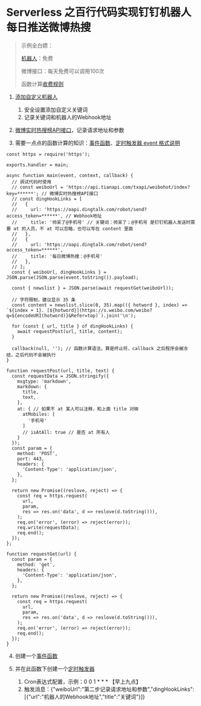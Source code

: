 # Serverless 之百行代码实现钉钉机器人每日推送微博热搜

> 示例全白嫖：
>
> [机器人](https://open.dingtalk.com/document/group/robot-overview)：免费
>
> 微博接口：每天免费可以调用100次
>
> 函数计算[收费规则](https://help.aliyun.com/document_detail/54301.html?spm=a2c4g.11186623.6.544.274e398eE0EcPw#title-ef2-h1s-jaf)


1. [添加自定义机器人](https://www.dingtalk.com/qidian/help-detail-20781541.html)

   1. 安全设置添加自定义关键词
   2. 记录关键词和机器人的Webhook地址
2. [微博实时热搜榜API接口](https://www.tianapi.com/apiview/100)，记录请求地址和参数
3. 需要一点点的函数计算的知识：[事件函数](https://help.aliyun.com/document_detail/156876.html?spm=a2c4g.11174283.6.568.2068521202l7v1)、[定时触发器 event 格式说明](https://help.aliyun.com/document_detail/171747.htm#title-5yp-f9v-jap)
````
const https = require('https');

exports.handler = main;

async function main(event, context, callback) {
  // 调试代码时使用
  // const weiboUrl = 'https://api.tianapi.com/txapi/weibohot/index?key=******'; // 微博实时热搜榜API接口
  // const dingHookLinks = [
  //   {
  //     url: 'https://oapi.dingtalk.com/robot/send?access_token=******', // Webhook地址
  //     title: '帅呆了@手机号' // 关键词：帅呆了；@手机号 是钉钉机器人发送时需要 at 的人员，不 at 可以忽略，也可以写在 content 里面 
  //   },
  //   {
  //     url: 'https://oapi.dingtalk.com/robot/send?access_token=******',
  //     title: '每日微博热搜：@手机号'
  //   },
  // ];
  const { weiboUrl, dingHookLinks } = JSON.parse(JSON.parse(event.toString()).payload);

  const { newslist } = JSON.parse(await requestGet(weiboUrl));

  // 字符限制，建议显示 35 条
  const content = newslist.slice(0, 35).map(({ hotword }, index) => `${index + 1}. [${hotword}](https://s.weibo.com/weibo?q=${encodeURI(hotword)}&Refer=top)`).join('\n');

  for (const { url, title } of dingHookLinks) {
    await requestPost(url, title, content);
  }

  callback(null, ''); // 函数计算语法，算是终止符，callback 之后程序会被冻结，之后代码不会被执行
}

function requestPost(url, title, text) {
  const requestData = JSON.stringify({
    msgtype: 'markdown',
    markdown: {
      title,
      text,
    },
    at: { // 如果不 at 某人可以注释，和上面 title 对映
      atMobiles: [
        '手机号'
      ]
      // isAtAll: true // 是否 at 所有人
    }
  });
  const param = {
    method: 'POST',
    port: 443,
    headers: {
      'Content-Type': 'application/json',
    },
  };

  return new Promise((reslove, reject) => {
    const req = https.request(
      url,
      param,
      res => res.on('data', d => reslove(d.toString())),
    );
    req.on('error', (error) => reject(error));
    req.write(requestData);
    req.end();
  });
};

function requestGet(url) {
  const param = {
    method: 'get',
    headers: {
      'Content-Type': 'application/json',
    },
  };

  return new Promise((reslove, reject) => {
    const req = https.request(
      url,
      param,
      res => res.on('data', d => reslove(d.toString())),
    );
    req.on('error', (error) => reject(error));
    req.end();
  });
}
````
4. 创建一个[事件函数](https://help.aliyun.com/document_detail/73338.html)
5. 并在此函数下创建一个[定时触发器](https://help.aliyun.com/document_detail/68172.html)

   1. Cron表达式配置，示例：0 0 1 * * * 【早上九点】
   2. 触发消息：{"weiboUrl":"第二步记录请求地址和参数","dingHookLinks":[{"url":"机器人的Webhook地址","title":"关键词"}]}
